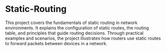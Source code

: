 # Static-Routing
This project covers the fundamentals of static routing in network environments. It explains the configuration of static routes, the routing table, and principles that guide routing decisions. Through practical examples and scenarios, the project illustrates how routers use static routes to forward packets between devices in a network.
